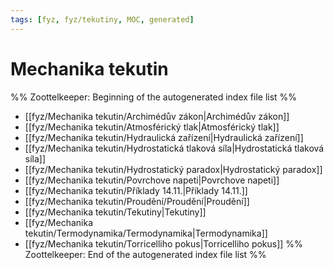```yaml
---
tags: [fyz, fyz/tekutiny, MOC, generated]
---
```

# Mechanika tekutin
%% Zoottelkeeper: Beginning of the autogenerated index file list  %%
-  [[fyz/Mechanika tekutin/Archimédův zákon|Archimédův zákon]]
-  [[fyz/Mechanika tekutin/Atmosférický tlak|Atmosférický tlak]]
-  [[fyz/Mechanika tekutin/Hydraulická zařízení|Hydraulická zařízení]]
-  [[fyz/Mechanika tekutin/Hydrostatická tlaková síla|Hydrostatická tlaková síla]]
-  [[fyz/Mechanika tekutin/Hydrostatický paradox|Hydrostatický paradox]]
-  [[fyz/Mechanika tekutin/Povrchove napeti|Povrchove napeti]]
-  [[fyz/Mechanika tekutin/Příklady 14.11.|Příklady 14.11.]]
-  [[fyz/Mechanika tekutin/Proudění/Proudění|Proudění]]
-  [[fyz/Mechanika tekutin/Tekutiny|Tekutiny]]
-  [[fyz/Mechanika tekutin/Termodynamika/Termodynamika|Termodynamika]]
-  [[fyz/Mechanika tekutin/Torricelliho pokus|Torricelliho pokus]]
%% Zoottelkeeper: End of the autogenerated index file list  %%
